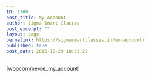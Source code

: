 ```yaml
---
ID: 1700
post_title: My Account
author: Sigma Smart Classes
post_excerpt: ""
layout: page
permalink: https://sigmasmartclasses.in/my-account/
published: true
post_date: 2015-10-29 10:23:22
---
```

[woocommerce_my_account]